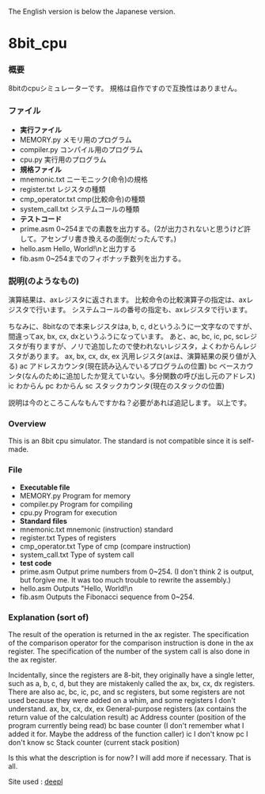 The English version is below the Japanese version.

# 8bit_cpu
### 概要
8bitのcpuシミュレーターです。
規格は自作ですので互換性はありません。

### ファイル
* **実行ファイル**
 * MEMORY.py        メモリ用のプログラム
 * compiler.py      コンパイル用のプログラム
 * cpu.py           実行用のプログラム
* **規格ファイル**
 * mnemonic.txt     ニーモニック(命令)の規格
 * register.txt     レジスタの種類
 * cmp_operator.txt cmp(比較命令)の種類
 * system_call.txt  システムコールの種類
* **テストコード**
 * prime.asm        0~254までの素数を出力する。(2が出力されないと思うけど許して。アセンブリ書き換えるの面倒だったんです。)
 * hello.asm        Hello, World!\nと出力する
 * fib.asm          0~254までのフィボナッチ数列を出力する。

### 説明(のようなもの)
演算結果は、axレジスタに返されます。
比較命令の比較演算子の指定は、axレジスタで行います。
システムコールの番号の指定も、axレジスタで行います。

ちなみに、8bitなので本来レジスタはa, b, c, dというふうに一文字なのですが、間違ってax, bx, cx, dxというふうになっています。
あと、ac, bc, ic, pc, scレジスタが有りますが、ノリで追加したので使われないレジスタ，よくわからんレジスタがあります。
ax, bx, cx, dx, ex 汎用レジスタ(axは、演算結果の戻り値が入る)
ac アドレスカウンタ(現在読み込んでいるプログラムの位置)
bc ベースカウンタ(なんのために追加したか覚えていない。多分関数の呼び出し元のアドレス)
ic わからん
pc わからん
sc スタックカウンタ(現在のスタックの位置)

説明は今のところこんなもんですかね？必要があれば追記します。
以上です。

### Overview
This is an 8bit cpu simulator.
The standard is not compatible since it is self-made.

### File
* **Executable file**
 * MEMORY.py Program for memory
 * compiler.py Program for compiling
 * cpu.py Program for execution
* **Standard files**
 * mnemonic.txt mnemonic (instruction) standard
 * register.txt Types of registers
 * cmp_operator.txt Type of cmp (compare instruction)
 * system_call.txt Type of system call
* **test code**
 * prime.asm Output prime numbers from 0~254. (I don't think 2 is output, but forgive me. It was too much trouble to rewrite the assembly.)
 * hello.asm Outputs "Hello, World!\n
 * fib.asm Outputs the Fibonacci sequence from 0~254.

### Explanation (sort of)
The result of the operation is returned in the ax register.
The specification of the comparison operator for the comparison instruction is done in the ax register.
The specification of the number of the system call is also done in the ax register.

Incidentally, since the registers are 8-bit, they originally have a single letter, such as a, b, c, d, but they are mistakenly called the ax, bx, cx, dx registers.
There are also ac, bc, ic, pc, and sc registers, but some registers are not used because they were added on a whim, and some registers I don't understand.
ax, bx, cx, dx, ex General-purpose registers (ax contains the return value of the calculation result)
ac Address counter (position of the program currently being read)
bc base counter (I don't remember what I added it for. Maybe the address of the function caller)
ic I don't know
pc I don't know
sc Stack counter (current stack position)

Is this what the description is for now? I will add more if necessary.
That is all.

Site used : [deepl](https://www.deepl.com/)
